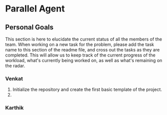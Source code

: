 # Parallel Agent

## Personal Goals
This section is here to elucidate the current status of all the members of the team. When working on a new task for the problem, please add the task name to this section of the readme file, and cross out the tasks as they are completed. This will allow us to keep track of the current progress of the workload, what's currently being worked on, as well as what's remaining on the radar.


### Venkat

1. Initialize the repository and create the first basic template of the project.
2. 

### Karthik
